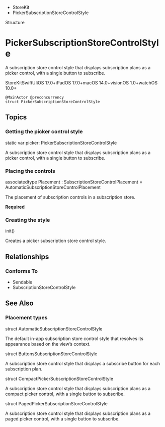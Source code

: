 

- StoreKit
-  PickerSubscriptionStoreControlStyle 

Structure

# PickerSubscriptionStoreControlStyle

A subscription store control style that displays subscription plans as a picker control, with a single button to subscribe.

StoreKitSwiftUIiOS 17.0+iPadOS 17.0+macOS 14.0+visionOS 1.0+watchOS 10.0+

``` source
@MainActor @preconcurrency
struct PickerSubscriptionStoreControlStyle
```

## Topics

### Getting the picker control style

static var picker: PickerSubscriptionStoreControlStyle

A subscription store control style that displays subscription plans as a picker control, with a single button to subscribe.

### Placing the controls

associatedtype Placement : SubscriptionStoreControlPlacement = AutomaticSubscriptionStoreControlPlacement

The placement of subscription controls in a subscription store.

**Required**

### Creating the style

init()

Creates a picker subscription store control style.

## Relationships

### Conforms To

- Sendable
- SubscriptionStoreControlStyle

## See Also

### Placement types

struct AutomaticSubscriptionStoreControlStyle

The default in-app subscription store control style that resolves its appearance based on the view’s context.

struct ButtonsSubscriptionStoreControlStyle

A subscription store control style that displays a subscribe button for each subscription plan.

struct CompactPickerSubscriptionStoreControlStyle

A subscription store control style that displays subscription plans as a compact picker control, with a single button to subscribe.

struct PagedPickerSubscriptionStoreControlStyle

A subscription store control style that displays subscription plans as a paged picker control, with a single button to subscribe.

